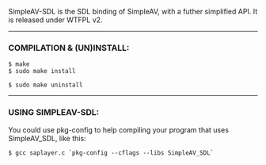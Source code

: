 SimpleAV-SDL is the SDL binding of SimpleAV, with a futher simplified API.
It is released under WTFPL v2.

--------------------------------------------------------------------------------
### COMPILATION & (UN)INSTALL:

    $ make
    $ sudo make install

    $ sudo make uninstall

--------------------------------------------------------------------------------
### USING SIMPLEAV-SDL:

You could use pkg-config to help compiling your program that uses SimpleAV_SDL, like this:

    $ gcc saplayer.c `pkg-config --cflags --libs SimpleAV_SDL`
